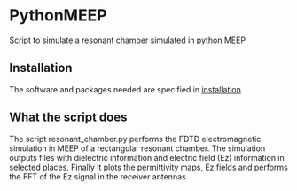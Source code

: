 # PythonMEEP
Script to simulate a resonant chamber simulated in python MEEP

## Installation
The software and packages needed are specified in [installation](https://meep.readthedocs.io/en/latest/Installation/).

## What the script does
The script resonant_chamber.py performs the FDTD electromagnetic simulation in MEEP of a rectangular resonant chamber. The simulation outputs files with dielectric information and electric field (Ez) information in selected places.
Finally it plots the permittivity maps, Ez fields and performs the FFT of the Ez signal in the receiver antennas.
